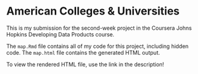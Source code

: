# American Colleges & Universities
This is my submission for the second-week project in the Coursera Johns Hopkins Developing Data Products course.

The `map.Rmd` file contains all of my code for this project, including hidden code. The `map.html` file contains the generated HTML output.

To view the rendered HTML file, use the link in the description!
